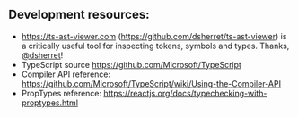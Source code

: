 ## Development resources:

-   https://ts-ast-viewer.com (https://github.com/dsherret/ts-ast-viewer) is a critically useful tool for inspecting tokens, symbols and types. Thanks, [@dsherret](https://github.com/dsherret)!
-   TypeScript source https://github.com/Microsoft/TypeScript
-   Compiler API reference: https://github.com/Microsoft/TypeScript/wiki/Using-the-Compiler-API
-   PropTypes reference: https://reactjs.org/docs/typechecking-with-proptypes.html
